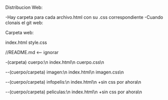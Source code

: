 Distribucion Web:

-Hay carpeta para cada archivo.html con su .css correspondiente
-Cuando clonais el git web:

Carpeta web:

index.html
style.css

//README.md <-- ignorar

-(carpeta) cuerpo:\n
index.html\n
cuerpo.css\n

--(cuerpo/carpeta) imagen:\n
index.html\n
imagen.css\n

--(cuerpo/carpeta) infopelis:\n
index.html\n
+sin css por ahora\n

--(cuerpo/carpeta) peliculas:\n
index.html\n
+sin css por ahora\n